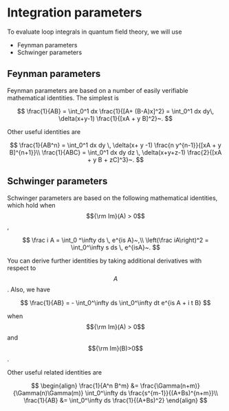 # Integration parameters

To evaluate loop integrals in quantum field theory, we will use

* Feynman parameters
* Schwinger parameters

## Feynman parameters

Feynman parameters are based on a number of easily verifiable mathematical identities. The simplest is

$$
\frac{1}{AB} = \int_0^1 dx \frac{1}{[A+ (B-A)x]^2} = \int_0^1 dx dy\, \delta(x+y-1) \frac{1}{[xA + y B]^2}~.
$$

Other useful identities are

$$
\frac{1}{AB^n} = \int_0^1 dx dy \, \delta(x+ y -1) \frac{n y^{n-1}}{[xA + y B]^{n+1}}\\
\frac{1}{ABC} = \int_0^1 dx dy dz \, \delta(x+y+z-1) \frac{2}{[xA + y B + zC]^3}~.
$$

## Schwinger parameters

Schwinger parameters are based on the following mathematical identities, which hold when $${\rm Im}(A) > 0$$,

$$
\frac i A = \int_0 ^\infty ds \, e^{is A}~,\\
\left(\frac iA\right)^2 = \int_0^\infty s ds \, e^{isA}~.
$$

You can derive further identities by taking additional derivatives with respect to $$A$$. Also, we have

$$
\frac{1}{AB} = - \int_0^\infty ds \int_0^\infty dt e^{is A + i t B}
$$

when $${\rm Im}(A) > 0$$ and $${\rm Im}(B)>0$$.

Other useful related identities are

$$
\begin{align}
\frac{1}{A^n B^m} &= \frac{\Gamma(n+m)}{\Gamma(n)\Gamma(m)} \int_0^\infty ds \frac{s^{m-1}}{(A+Bs)^{n+m}}\\
\frac{1}{AB} &= \int_0^\infty ds \frac{1}{(A+Bs)^2}
\end{align}
$$

